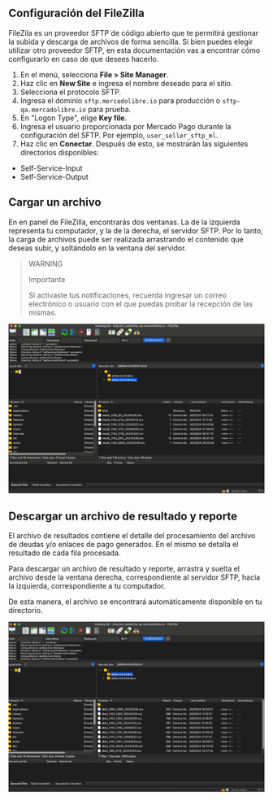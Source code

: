 ## Configuración del FileZilla

FileZila es un proveedor SFTP de código abierto que te permitirá gestionar la subida y descarga de archivos de forma sencilla. Si bien puedes elegir utilizar otro proveedor SFTP,  en esta documentación vas a encontrar cómo configurarlo en caso de que desees hacerlo.

1. En el menú, selecciona **File > Site Manager**.
2. Haz clic en **New Site** e ingresa el nombre deseado para el sitio.
3. Selecciona el protocolo SFTP.
4. Ingresa el dominio `sftp.mercadolibre.io` para producción o `sftp-qa.mercadolibre.io` para prueba.
5. En "Logon Type", elige **Key file**.
6. Ingresa el usuario proporcionada por Mercado Pago durante la configuración del SFTP.  Por ejemplo, `user_seller_sftp_ml`.
7. Haz clic en **Conectar**.
Después de esto, se mostrarán las siguientes directorios disponibles:
- Self-Service-Input
- Self-Service-Output

## Cargar un archivo 
En en panel de FileZilla, encontrarás dos ventanas. La de la izquierda representa tu computador, y la  de la derecha, el servidor SFTP. Por lo tanto, la carga de archivos puede ser realizada arrastrando el contenido que deseas subir, y soltándolo en la ventana del servidor.


> WARNING
>
> Importante
>
> Si activaste tus notificaciones, recuerda ingresar un correo electrónico o usuario con el que puedas probar la recepción de las mismas.

![1](/images/recaudos/filezilla1.png)

## Descargar un archivo de resultado y reporte

El archivo de resultados contiene el detalle del procesamiento del archivo de deudas y/o enlaces de pago generados. En el mismo se detalla el resultado de cada fila procesada.

Para descargar un archivo de resultado y reporte, arrastra y suelta el archivo desde la ventana derecha, correspondiente al servidor SFTP, hacia la izquierda, correspondiente a tu computador. 

De esta manera, el archivo se encontrará automáticamente disponible en tu directorio.

![2](/images/recaudos/filezilla2.png)